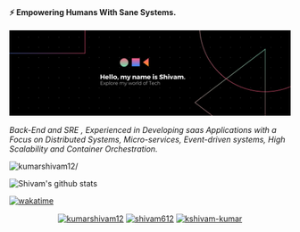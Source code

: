 <h4 align="left">⚡ Empowering Humans With Sane Systems.</h4>
<img align="centre" src="https://raw.githubusercontent.com/kumarshivam12/kumarshivam12/master/Shivam.png" />

*Back-End and SRE , Experienced in Developing saas Applications with a Focus on Distributed Systems, Micro-services, Event-driven systems, High Scalability and Container Orchestration.*

<p align="left"> <img src=https://komarev.com/ghpvc/?username=kumarshivam12 alt=kumarshivam12/> </p>


![Shivam's github stats](https://github-readme-stats.vercel.app/api?username=kumarshivam12&include_all_commits=true&hide_border=true&count_private=true&show_icons=true&theme=dracula)

[![wakatime](https://wakatime.com/badge/user/7da8b0e2-261d-4c09-b268-21baa7b6d14a.svg)](https://wakatime.com/@7da8b0e2-261d-4c09-b268-21baa7b6d14a)


<p align="center">
<a href=https://dev.to/kumarshivam12 target="blank"><img align="center" src=https://cdn.jsdelivr.net/npm/simple-icons@3.0.1/icons/dev-dot-to.svg alt="kumarshivam12" height="20" width="20" /></a>
<a href=https://twitter.com/shivam612 target="blank"><img align="center" src=https://cdn.jsdelivr.net/npm/simple-icons@3.0.1/icons/twitter.svg alt="shivam612" height="20" width="20" /></a>
<a href=https://linkedin.com/in/kshivam-kumar target="blank"><img align="center" src=https://cdn.jsdelivr.net/npm/simple-icons@3.0.1/icons/linkedin.svg alt="kshivam-kumar" height="20" width="20" /></a>
</p>
